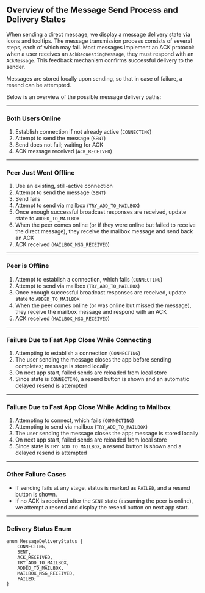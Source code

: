 ## Overview of the Message Send Process and Delivery States

When sending a direct message, we display a message delivery state via icons and tooltips. The message transmission process consists of several steps, each of which may fail. Most messages implement an ACK protocol: when a user receives an `AckRequestingMessage`, they must respond with an `AckMessage`. This feedback mechanism confirms successful delivery to the sender.

Messages are stored locally upon sending, so that in case of failure, a resend can be attempted.

Below is an overview of the possible message delivery paths:

---

### Both Users Online

1. Establish connection if not already active (`CONNECTING`)
2. Attempt to send the message (`SENT`)
3. Send does not fail; waiting for ACK
4. ACK message received (`ACK_RECEIVED`)

---

### Peer Just Went Offline

1. Use an existing, still-active connection
2. Attempt to send the message (`SENT`)
3. Send fails
4. Attempt to send via mailbox (`TRY_ADD_TO_MAILBOX`)
5. Once enough successful broadcast responses are received, update state to `ADDED_TO_MAILBOX`
6. When the peer comes online (or if they were online but failed to receive the direct message), they receive the mailbox message and send back an ACK
7. ACK received (`MAILBOX_MSG_RECEIVED`)

---

### Peer is Offline

1. Attempt to establish a connection, which fails (`CONNECTING`)
2. Attempt to send via mailbox (`TRY_ADD_TO_MAILBOX`)
3. Once enough successful broadcast responses are received, update state to `ADDED_TO_MAILBOX`
4. When the peer comes online (or was online but missed the message), they receive the mailbox message and respond with an ACK
5. ACK received (`MAILBOX_MSG_RECEIVED`)

---

### Failure Due to Fast App Close While Connecting

1. Attempting to establish a connection (`CONNECTING`)
2. The user sending the message closes the app before sending completes; message is stored locally
3. On next app start, failed sends are reloaded from local store
4. Since state is `CONNECTING`, a resend button is shown and an automatic delayed resend is attempted

---

### Failure Due to Fast App Close While Adding to Mailbox

1. Attempting to connect, which fails (`CONNECTING`)
2. Attempting to send via mailbox (`TRY_ADD_TO_MAILBOX`)
3. The user sending the message closes the app; message is stored locally
4. On next app start, failed sends are reloaded from local store
5. Since state is `TRY_ADD_TO_MAILBOX`, a resend button is shown and a delayed resend is attempted

---

### Other Failure Cases

- If sending fails at any stage, status is marked as `FAILED`, and a resend button is shown.
- If no ACK is received after the `SENT` state (assuming the peer is online), we attempt a resend and display the resend button on next app start.

---

### Delivery Status Enum

```
enum MessageDeliveryStatus {
    CONNECTING,
    SENT,
    ACK_RECEIVED,
    TRY_ADD_TO_MAILBOX,
    ADDED_TO_MAILBOX,
    MAILBOX_MSG_RECEIVED,
    FAILED;
}
